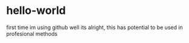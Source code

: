 # hello-world
first time im using github
well its alright, this has potential to be used in profesional methods
